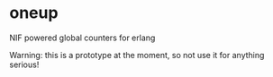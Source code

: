 # oneup
NIF powered global counters for erlang

Warning: this is a prototype at the moment, so not use it for anything serious!
